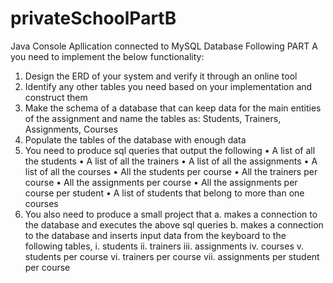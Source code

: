 # privateSchoolPartB
Java Console Apllication connected to MySQL Database 
Following PART A you need to implement the below functionality:
1. Design the ERD of your system and verify it through an online tool 
2. Identify any other tables you need based on your implementation and construct them 
3. Make the schema of a database that can keep data for the main entities of the assignment and name the tables as: Students, Trainers, Assignments, Courses 
4. Populate the tables of the database with enough data 
5. You need to produce sql queries that output the following 
• A list of all the students 
• A list of all the trainers 
• A list of all the assignments 
• A list of all the courses 
• All the students per course 
• All the trainers per course 
• All the assignments per course 
• All the assignments per course per student 
• A list of students that belong to more than one courses 
6. You also need to produce a small project that 
a. makes a connection to the database and executes the above sql queries 
b. makes a connection to the database and inserts input data from the keyboard to the following tables,
i. students 
ii. trainers 
iii. assignments 
iv. courses 
v. students per course 
vi. trainers per course 
vii. assignments per student per course 
